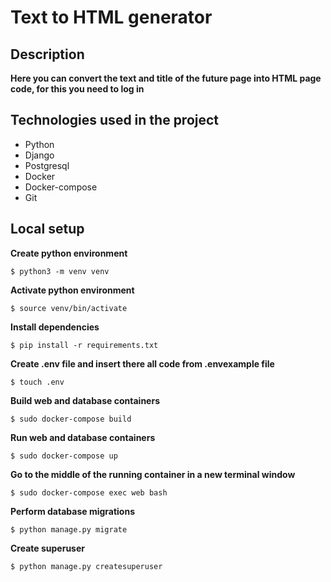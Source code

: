 # Text to HTML generator

## Description

**Here you can convert the text and title of the future page into HTML page code, for this you need to log in**

## Technologies used in the project
- Python
- Django
- Postgresql
- Docker
- Docker-compose
- Git

## Local setup

**Create python environment**

```
$ python3 -m venv venv
```

**Activate python environment**

```
$ source venv/bin/activate
```

**Install dependencies**

```
$ pip install -r requirements.txt
```

**Create .env file and insert there all code from .envexample file**

```
$ touch .env
```

**Build web and database containers**

```
$ sudo docker-compose build
```

**Run web and database containers**

```
$ sudo docker-compose up
```

**Go to the middle of the running container in a new terminal window**

```
$ sudo docker-compose exec web bash
```

**Perform database migrations**

```
$ python manage.py migrate
```

**Create superuser**

```
$ python manage.py createsuperuser
```